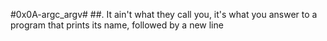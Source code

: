 #0x0A-argc_argv#
##. It ain't what they call you, it's what you answer to
 a program that prints its name, followed by a new line

